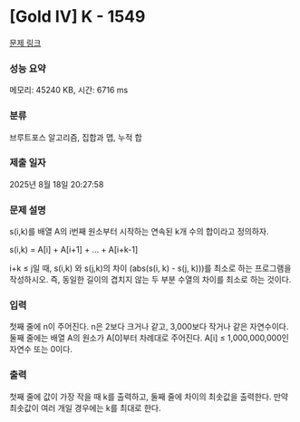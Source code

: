 # [Gold IV] K - 1549 

[문제 링크](https://www.acmicpc.net/problem/1549) 

### 성능 요약

메모리: 45240 KB, 시간: 6716 ms

### 분류

브루트포스 알고리즘, 집합과 맵, 누적 합

### 제출 일자

2025년 8월 18일 20:27:58

### 문제 설명

<p>s(i,k)를 배열 A의 i번째 원소부터 시작하는 연속된 k개 수의 합이라고 정의하자.</p>

<p>s(i,k) = A[i] + A[i+1] + ... + A[i+k-1]</p>

<p>i+k ≤ j일 때, s(i,k) 와 s(j,k)의 차이 (abs(s(i, k) - s(j, k)))를 최소로 하는 프로그램을 작성하시오.  즉, 동일한 길이의 겹치지 않는 두 부분 수열의 차이를 최소로 하는 것이다.</p>

### 입력 

 <p>첫째 줄에 n이 주어진다. n은 2보다 크거나 같고, 3,000보다 작거나 같은 자연수이다. 둘째 줄에는 배열 A의 원소가 A[0]부터 차례대로 주어진다. A[i] ≤ 1,000,000,000인 자연수 또는 0이다.</p>

### 출력 

 <p>첫째 줄에 값이 가장 작을 때 k를 출력하고, 둘째 줄에 차이의 최솟값을 출력한다. 만약 최솟값이 여러 개일 경우에는 k를 최대로 한다.</p>

